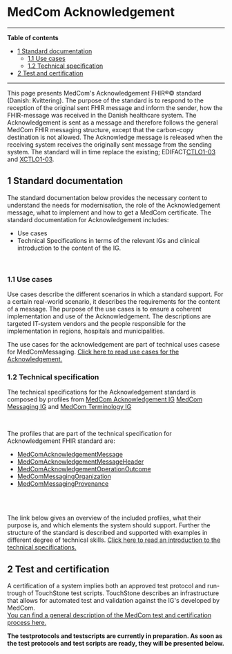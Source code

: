 <!-- <a href="https://medcomdk.github.io/MedComLandingPage/">Return</a> -->
<!-- HomePage -->

# MedCom Acknowledgement  
<hr/>

 **Table of contents**
* [1 Standard documentation](#1-standard-documentation)
  * [1.1 Use cases](#11-use-cases)
  * [1.2 Technical specification](#12-technical-specification)
* [2 Test and certification](#2-test-and-certification)

<hr/>

  <!-- > Clinical guidelines for application and use cases are in both Danish and English. The remaining documentation will solely be in English.
<br> -->

This page presents MedCom's Acknowledgement FHIR&reg;&copy; standard (Danish: Kvittering). The purpose of the standard is to respond to the reception of the original sent FHIR message and inform the sender, how the FHIR-message was received in the Danish healthcare system. 
The Acknowledgement is sent as a message and therefore follows the general MedCom FHIR messaging structure, except that the carbon-copy destination is not allowed. The Acknowledge message is released when the receiving system receives the originally sent message from the sending system.
The standard will in time replace the existing; EDIFACT<a href="http://svn.medcom.dk/svn/releases/Standarder/Den%20gode%20CONTRL/EDI/Dokumentation/" target="_blank">CTLO1-03</a> and
<a href="http://svn.medcom.dk/svn/releases/Standarder/Den%20gode%20CONTRL/XML/Dokumentation/" target="_blank">XCTLO1-03</a>.


## 1 Standard documentation 
The standard documentation below provides the necessary content to understand the needs for modernisation, the role of the Acknowledgement message, what to implement and how to get a MedCom certificate. The standard documentation for Acknowledgement includes:
  * Use cases
  * Technical Specifications in terms of the relevant IGs and clinical introduction to the content of the IG.
<p>&nbsp;</p>

<!-- ### 1.1 Clinical Guidelines 
The clinical guidelines is the foundation for the *STANDARDNAME* standard. It describes the clinical needs for the modernization, the requirement for the content of the standard and how the standard supports the business requirements. It is the primary textual part of the documentation for *STANDARDNAME*. It is important for both implementers and business specialists to understand the clinical guidelines to ensure that the implemented standard supports the requirements.

Below can the clinical guidelines in Danish and English be found:

[Danish: Sundhedsfaglige retningslinjer](assets/documents/Clinical-guidelines-DA.md) <br> 
[English: Clinical guidelines](assets/documents/Clinical-guidelines-ENG.md)  -->

### 1.1 Use cases
Use cases describe the different scenarios in which a standard support. For a certain real-world scenario, it describes the requirements for the content of a message. The purpose of the use cases is to ensure a coherent implementation and use of the Acknowledgement. The descriptions are targeted IT-system vendors and the people responsible for the implementation in regions, hospitals and municipalities.

The use cases for the acknowledgement are part of technical uses casese for MedComMessaging. 
<a href="https://medcomdk.github.io/dk-medcom-messaging/#11-uses-cases" target="_blank">Click here to read use cases for the Acknowledgement.</a>  
<!-- Below, you can find the use cases both in Danish and English : -->

<!-- [Danish: Use cases](assets/documents/UseCases-DA.md) <br> 
[English: Use cases](assets/documents/UseCases-ENG.md)  -->

### 1.2 Technical specification
The technical specifications for the Acknowledgement standard is composed by profiles from <a href="https://build.fhir.org/ig/medcomdk/dk-medcom-acknowledgement/" target="_blank">MedCom Acknowledgement IG</a> <a href="https://build.fhir.org/ig/medcomdk/dk-medcom-messaging/" target="_blank">MedCom Messaging IG</a> and <a href="https://build.fhir.org/ig/medcomdk/dk-medcom-terminology/" target="_blank">MedCom Terminology IG</a>
<p>&nbsp;</p>

The profiles that are part of the technical specification for Acknowledgement FHIR standard are: 
* <a href="https://build.fhir.org/ig/medcomdk/dk-medcom-acknowledgement/StructureDefinition-medcom-messaging-acknowledgement.html" target="_blank">MedComAcknowledgementMessage</a>
* <a href="https://build.fhir.org/ig/medcomdk/dk-medcom-acknowledgement/StructureDefinition-medcom-messaging-acknowledgementHeader.html" target="_blank">MedComAcknowledgementMessageHeader</a>
* <a href="https://build.fhir.org/ig/medcomdk/dk-medcom-acknowledgement/StructureDefinition-medcom-acknowledgement-operationoutcome.html"> MedComAcknowledgementOperationOutcome</a>
* <a href="https://build.fhir.org/ig/medcomdk/dk-medcom-messaging/StructureDefinition-medcom-messaging-organization.html" target="_blank">MedComMessagingOrganization</a>  
* <a href="https://build.fhir.org/ig/medcomdk/dk-medcom-messaging/StructureDefinition-medcom-messaging-provenance.html" target="_blank">MedComMessagingProvenance</a>
<br>
<br>

The link below gives an overview of the included profiles, what their purpose is, and which elements the system should support. Further the structure of the standard is described and supported with examples in different degree of technical skills.
[Click here to read an introduction to the technical specifications.](assets/documents/IntroToTecSpecENG.md)



## 2 Test and certification
A certification of a system implies both an approved test protocol and run-trough of TouchStone test scripts. TouchStone describes an infrastructure that allows for automated test and validation against the IG's developed by MedCom. 
<br>
<a href="https://medcomdk.github.io/MedComLandingPage/#3-test-and-certification" target="_blank"> You can find a general description of the MedCom test and certification process here.</a> 

<b>The testprotocols and testscripts are currently in preparation. As soon as the test protocols and test scripts are ready, they will be presented below.</b>

<!-- **Sending a HospitalNotification message**
  * Testprotocol
  * TouchStone Testscripts
<p>&nbsp;</p>
 
**Receiving a HospitalNotification message**
  * Testprotocol
  * TouchStone Testscripts
<p>&nbsp;</p> -->

